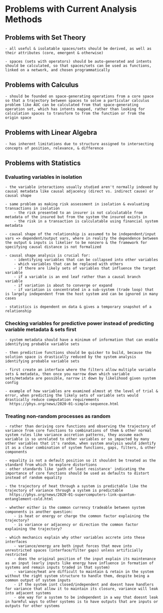 # Problems with Current Analysis Methods

## Problems with Set Theory

	- all useful & isolatable spaces/sets should be derived, as well as their attributes (core, emergent & otherwise)

	- spaces (sets with operators) should be auto-generated and intents should be calculated, so that spaces/sets can be used as functions, linked on a network, and chosen programmatically


## Problems with Calculus

	- should be founded on space-generating operations from a core space so that a trajectory between spaces to solve a particular calculus problem like AUC can be calculated from that space-generating operation set, which has intents mapped, rather than looking for calculation spaces to transform to from the function or from the origin space


## Problems with Linear Algebra

	- has inherent limitations due to structure assigned to intersecting concepts of position, relevance, & difference


## Problems with Statistics


### Evaluating variables in isolation

	- the variable interactions usually studied aren't normally indexed by causal metadata like causal adjacency (direct vs. indirect cause) or causal shape

	- same problem as making risk assessment in isolation & evaluating transactions in isolation
		- the risk presented to an insurer is not calculatable from metadata of the insured but from the system the insured exists in
		- the risk in a transaction is calculatable using financial system metadata

	- causal shape of the relationship is assumed to be independent/input vars => dependent/output vars, where in reality the dependence between the output & inputs is likelier to be nonzero & the framework for specifying causal distance is not formalized

	- causal shape analysis is crucial for:
		- identifying variables that can be collapsed into other variables
		- which variables that can be replaced with others
		- if there are likely sets of variables that influence the target variable
		- if a variable is an end leaf rather than a causal branch variable
		- if variation is about to converge or expand
		- if variation is concentrated in a sub-system (trade loop) that is largely independent from the host system and can be ignored in many cases

	- statistics is dependent on data & gives a temporary snapshot of a relationship


### Checking variables for predictive power instead of predicting variable metadata & sets first

	- system metadata should have a minimum of information that can enable identifying probable variable sets

	- then predictive functions should be quicker to build, because the solution space is drastically reduced by the system analysis identifying probable variable sets

	- first create an interface where the filters allow multiple variable sets & metadata, then once you narrow down which variable sets/metadata are possible, narrow it down by likelihood given system config

	- example of how variables are examined almost at the level of trial & error, when predicting the likely sets of variable sets would drastically reduce computation requirements
	  https://phys.org/news/2020-01-simple-sequence.html
		

### Treating non-random processes as random

	- rather than deriving core functions and observing the trajectory of variance from core functions to combinations of them & other normal system rules like variance accretion patterns, they assume each variable is so unrelated to other variables or so impacted by many other variables that it's random, when system analysis would identify it as a clear combination of system functions, gaps, filters, & other components

	- equality is not a default position so it shouldnt be treated as the standard from which to explore distortions
	- other standards like 'path of least resistance' indicating the importance of core functions should be used as defaults to distort instead of random equality

	- the trajectory of heat through a system is predictable like the trajectory of variance through a system is predictable
	  https://phys.org/news/2020-01-supercomputers-link-quantum-entanglement-cold.html

	- whether either is the common currency tradeable between system components is another question:
		- is heat or energy or charge the common factor explaining the trajectory?
		- is variance or adjacency or direction the common factor explaining the trajectory?

	- which mechanics explain why other variables accrete into these interfaces
		- variance/energy are both input forces that move into unrestricted spaces (interface/filter gaps) unless artificially restricted
		- does the original position of the input explain its maintenance as an input (early inputs like energy have influence in formation of systems and remain inputs traded in that system)
		- variance/heat are difficult to maintain & retain in the system without the right system structure to handle them, despite being a common output of system inputs
		- if the system isnt closed/independent and doesnt have handlers for variance that allow it to maintain its closure, variance will leak into adjacent systems
		- one way for a system to be independent in a way that doesnt leak in harmful ways to other systems is to have outputs that are inputs or outputs for other systems